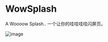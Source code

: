 # WowSplash
A Woooow Splash.. 一个让你的哇哇哇哇闪屏页。

![image](https://github.com/githubwing/WowSplash/raw/master/img.gif)

